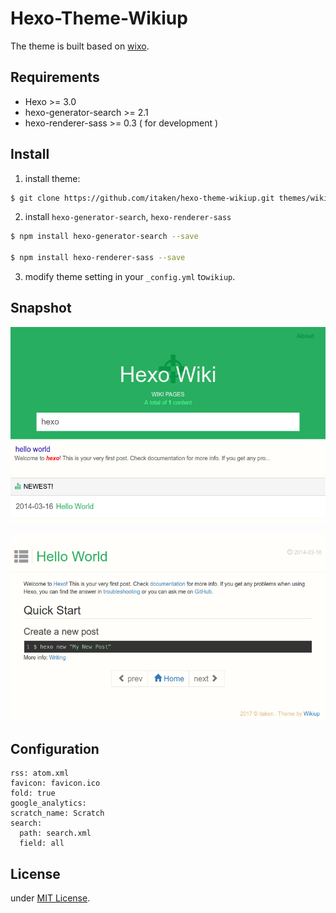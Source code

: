 Hexo-Theme-Wikiup
===

The theme is built based on [wixo](https://github.com/wzpan/hexo-theme-wixo/).

## Requirements ##

* Hexo >= 3.0
* hexo-generator-search >= 2.1
* hexo-renderer-sass >= 0.3 ( for development )

## Install ##

1) install theme:

```bash
$ git clone https://github.com/itaken/hexo-theme-wikiup.git themes/wikiup
```

2) install `hexo-generator-search`, `hexo-renderer-sass`

``` sh
$ npm install hexo-generator-search --save

$ npm install hexo-renderer-sass --save
```

3) modify theme setting in your `_config.yml` to`wikiup`.

## Snapshot ##

![wikiup homepage snapshot](https://raw.githubusercontent.com/itaken/hexo-theme-wikiup/master/snapshot.png)

![wikiup article page](https://raw.githubusercontent.com/itaken/hexo-theme-wikiup/master/article.png)

## Configuration ##

```
rss: atom.xml
favicon: favicon.ico
fold: true
google_analytics:
scratch_name: Scratch
search:
  path: search.xml
  field: all
```

## License ##

under [MIT License](http://opensource.org/licenses/MIT).
